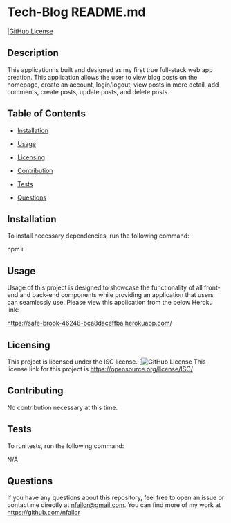 # Tech-Blog README.md
  |[GitHub License](https://img.shield.io/badge/ISC=blue)

  ## Description

  This application is built and designed as my first true full-stack web app creation. This application allows the user to view blog posts on the homepage, create an account, login/logout, view posts in more detail, add comments, create posts, update posts, and delete posts.

  ## Table of Contents

  - [Installation](#installation)

  - [Usage](#usage)

  - [Licensing](#license)

  - [Contribution](#contribution)

  - [Tests](#testing)

  - [Questions](#questions)

  ## Installation

  To install necessary dependencies, run the following command:

  npm i

  ## Usage

  Usage of this project is designed to showcase the functionality of all front-end and back-end components while providing an application that users can seamlessly use. Please view this application from the below Heroku link:

  https://safe-brook-46248-bca8daceffba.herokuapp.com/
  
  ## Licensing

  This project is licensed under the ISC license. [![GitHub License](https://img.shields.io/badge/license-ISC-blue.svg)
  This license link for this project is https://opensource.org/license/ISC/

  ## Contributing

  No contribution necessary at this time.

  ## Tests

  To run tests, run the following command:

  N/A

  ## Questions

  If you have any questions about this repository, feel free to open an issue or contact me directly at nfailor@gmail.com.
  You can find more of my work at https://github.com/nfailor

